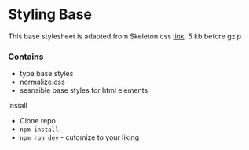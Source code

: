# Styling Base

This base stylesheet is adapted from Skeleton.css [link](https://github.com/dhg/Skeleton). 5 kb before gzip

### Contains

-   type base styles
-   normalize.css
-   sesnsible base styles for html elements

Install

-   Clone repo
-   `npm install`
-   `npm run dev` - cutomize to your liking
